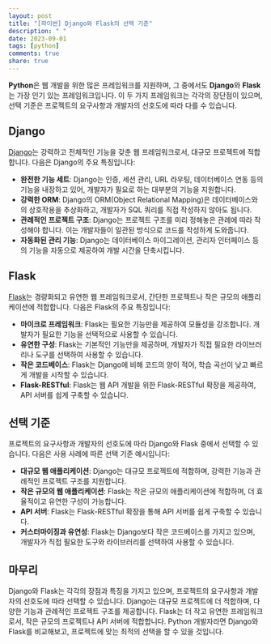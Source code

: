 ```yaml
---
layout: post
title: "[파이썬] Django와 Flask의 선택 기준"
description: " "
date: 2023-09-01
tags: [python]
comments: true
share: true
---
```


**Python**은 웹 개발을 위한 많은 프레임워크를 지원하며, 그 중에서도 **Django**와 **Flask**는 가장 인기 있는 프레임워크입니다. 이 두 가지 프레임워크는 각각의 장단점이 있으며, 선택 기준은 프로젝트의 요구사항과 개발자의 선호도에 따라 다를 수 있습니다.

## Django

[Django](https://www.djangoproject.com/)는 강력하고 전체적인 기능을 갖춘 웹 프레임워크로서, 대규모 프로젝트에 적합합니다. 다음은 Django의 주요 특징입니다:

- **완전한 기능 세트**: Django는 인증, 세션 관리, URL 라우팅, 데이터베이스 연동 등의 기능을 내장하고 있어, 개발자가 필요로 하는 대부분의 기능을 지원합니다.
- **강력한 ORM**: Django의 ORM(Object Relational Mapping)은 데이터베이스와의 상호작용을 추상화하고, 개발자가 SQL 쿼리를 직접 작성하지 않아도 됩니다.
- **관례적인 프로젝트 구조**: Django는 프로젝트 구조를 미리 정해놓은 관례에 따라 작성해야 합니다. 이는 개발자들이 일관된 방식으로 코드를 작성하게 도와줍니다.
- **자동화된 관리 기능**: Django는 데이터베이스 마이그레이션, 관리자 인터페이스 등의 기능을 자동으로 제공하여 개발 시간을 단축시킵니다.

## Flask

[Flask](https://flask.palletsprojects.com/)는 경량화되고 유연한 웹 프레임워크로서, 간단한 프로젝트나 작은 규모의 애플리케이션에 적합합니다. 다음은 Flask의 주요 특징입니다:

- **마이크로 프레임워크**: Flask는 필요한 기능만을 제공하여 모듈성을 강조합니다. 개발자가 필요한 기능을 선택적으로 사용할 수 있습니다.
- **유연한 구성**: Flask는 기본적인 기능만을 제공하며, 개발자가 직접 필요한 라이브러리나 도구를 선택하여 사용할 수 있습니다.
- **작은 코드베이스**: Flask는 Django에 비해 코드의 양이 적어, 학습 곡선이 낮고 빠르게 개발을 시작할 수 있습니다.
- **Flask-RESTful**: Flask는 웹 API 개발을 위한 Flask-RESTful 확장을 제공하여, API 서버를 쉽게 구축할 수 있습니다.

## 선택 기준

프로젝트의 요구사항과 개발자의 선호도에 따라 Django와 Flask 중에서 선택할 수 있습니다. 다음은 사용 사례에 따른 선택 기준 예시입니다:

- **대규모 웹 애플리케이션**: Django는 대규모 프로젝트에 적합하며, 강력한 기능과 관례적인 프로젝트 구조를 지원합니다.
- **작은 규모의 웹 애플리케이션**: Flask는 작은 규모의 애플리케이션에 적합하며, 더 효율적이고 유연한 구성이 가능합니다.
- **API 서버**: Flask는 Flask-RESTful 확장을 통해 API 서버를 쉽게 구축할 수 있습니다.
- **커스터마이징과 유연성**: Flask는 Django보다 작은 코드베이스를 가지고 있으며, 개발자가 직접 필요한 도구와 라이브러리를 선택하여 사용할 수 있습니다.

## 마무리

Django와 Flask는 각각의 장점과 특징을 가지고 있으며, 프로젝트의 요구사항과 개발자의 선호도에 따라 선택할 수 있습니다. Django는 대규모 프로젝트에 더 적합하며, 다양한 기능과 관례적인 프로젝트 구조를 제공합니다. Flask는 더 작고 유연한 프레임워크로서, 작은 규모의 프로젝트나 API 서버에 적합합니다. Python 개발자라면 Django와 Flask를 비교해보고, 프로젝트에 맞는 최적의 선택을 할 수 있을 것입니다.